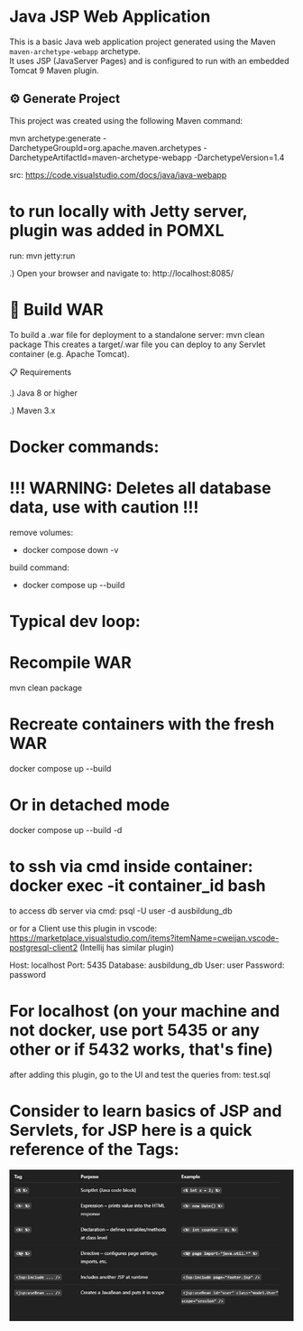 # Java JSP Web Application

This is a basic Java web application project generated using the Maven `maven-archetype-webapp` archetype.  
It uses JSP (JavaServer Pages) and is configured to run with an embedded Tomcat 9 Maven plugin.

## ⚙️ Generate Project

This project was created using the following Maven command:

mvn archetype:generate -DarchetypeGroupId=org.apache.maven.archetypes -DarchetypeArtifactId=maven-archetype-webapp -DarchetypeVersion=1.4

src: https://code.visualstudio.com/docs/java/java-webapp


# to run locally with Jetty server, plugin was added in POMXL
run: mvn jetty:run

.) Open your browser and navigate to: http://localhost:8085/


# 🧱 Build WAR

To build a .war file for deployment to a standalone server:
mvn clean package
This creates a target/<artifactId>.war file you can deploy to any Servlet container (e.g. Apache Tomcat).

📋 Requirements

.) Java 8 or higher

.) Maven 3.x


# Docker commands: 

# !!! WARNING: Deletes all database data, use with caution !!!

remove volumes:
* docker compose down -v

build command: 
* docker compose up --build

# #########################################################################################
# Typical dev loop: 

# Recompile WAR
mvn clean package

# Recreate containers with the fresh WAR
docker compose up --build

# Or in detached mode
docker compose up --build -d


# to ssh via cmd inside container: docker exec -it container_id bash

to access db server via cmd: psql -U user -d ausbildung_db

or for a Client use this plugin in vscode: https://marketplace.visualstudio.com/items?itemName=cweijan.vscode-postgresql-client2
(Intellij has similar plugin)

Host: localhost
Port: 5435
Database: ausbildung_db
User: user
Password: password

# For localhost (on your machine and not docker, use port 5435 or any other or if 5432 works, that's fine)

after adding this plugin, go to the UI and test the queries from: test.sql 


# Consider to learn basics of JSP and Servlets, for JSP here is a quick reference of the Tags: 

![img.png](img.png)


